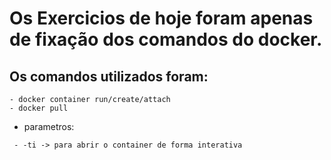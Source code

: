 # Os Exercicios de hoje foram apenas de fixação dos comandos do docker.
## Os comandos utilizados foram:
```
- docker container run/create/attach
- docker pull
```
- parametros:
 ```
  - -ti -> para abrir o container de forma interativa
 ```
